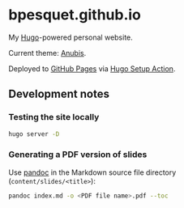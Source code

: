 # bpesquet.github.io

My [Hugo](https://gohugo.io)-powered personal website.

Current theme: [Anubis](https://github.com/mitrichius/hugo-theme-anubis).

Deployed to [GitHub Pages](https://www.bpesquet.fr) via [Hugo Setup Action](https://github.com/peaceiris/actions-hugo).

## Development notes

### Testing the site locally

```bash
hugo server -D
```

### Generating a PDF version of slides

Use [pandoc](https://pandoc.org/) in the Markdown source file directory (`content/slides/<title>`):

```bash
pandoc index.md -o <PDF file name>.pdf --toc
```
